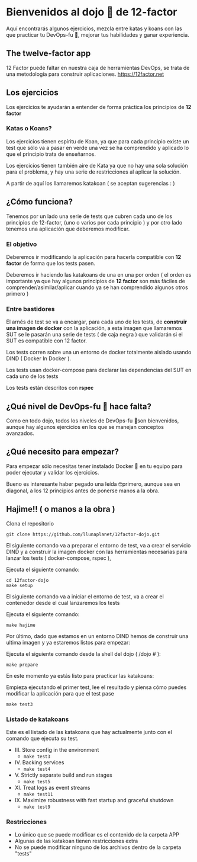 # Bienvenidos al dojo 🏯 de 12-factor 

Aquí encontrarás algunos ejercicios, mezcla entre katas y koans con las que practicar tu DevOps-fu 🥋, mejorar tus habilidades y ganar experiencia. 

## The twelve-factor app

12 Factor puede faltar en nuestra caja de herramientas DevOps, se trata de una metodología para construir aplicaciones. https://12factor.net

## Los ejercicios

Los ejercicios te ayudarán a entender de forma práctica los principios de **12 factor**

### Katas o Koans?

Los ejercicios tienen espíritu de Koan, ya que para cada principio existe un test que sólo va a pasar en verde una vez se ha comprendido y aplicado lo que el principio trata de enseñarnos.

Los ejercicios tienen también aire de Kata ya que no hay una sola solución para el problema, y hay una serie de restricciones al aplicar la solución.

A partir de aquí los llamaremos katakoan ( se aceptan sugerencias : )

## ¿Cómo funciona?

Tenemos por un lado una serie de tests que cubren cada uno de los principios de 12-factor, (uno o varios por cada principio ) y por otro lado tenemos una aplicación que deberemos modificar.

### El objetivo

Deberemos ir modificando la aplicación para hacerla compatible con **12 factor** de forma que los tests pasen.

Deberemos ir haciendo las katakoans de una en una por orden ( el orden es importante ya que hay algunos principios de **12 factor** son más fáciles de comprender/asimilar/aplicar cuando ya se han comprendido algunos otros primero )

### Entre bastidores

El arnés de test se va a encargar, para cada uno de los tests, de **construir una imagen de docker** con la aplicación, a esta imagen que llamaremos SUT se le pasarán una serie de tests ( de caja negra ) que validarán si el SUT es compatible con 12 factor.

Los tests corren sobre una un entorno de docker totalmente aislado usando DIND ( Docker In Docker ). 

Los tests usan docker-compose para declarar las dependencias del SUT en cada uno de los tests

Los tests están descritos con **rspec**

## ¿Qué nivel de DevOps-fu 🥋 hace falta?

Como en todo dojo, todos los niveles de DevOps-fu 🥋son bienvenidos, aunque hay algunos ejercicios en los que se manejan conceptos avanzados.

## ¿Qué necesito para empezar?

Para empezar sólo necesitas tener instalado Docker 🐳 en tu equipo para poder ejecutar y validar los ejercicios.

Bueno es interesante haber pegado una leída 🤓primero, aunque sea en diagonal, a los 12 principios antes de ponerse manos a la obra.

## Hajime!! ( o manos a la obra )

Clona el repositorio

```
git clone https://github.com/llunaplanet/12factor-dojo.git
```
El siguiente comando va a preparar el entorno de test, va a crear el servicio DIND y a construir la imagen docker con las herramientas necesarias para lanzar los tests ( docker-compose, rspec ), 

Ejecuta el siguiente comando:
```
cd 12factor-dojo
make setup
```
El siguiente comando va a iniciar el entorno de test, va a crear el contenedor desde el cual lanzaremos los tests

Ejecuta el siguiente comando:
```
make hajime
```
Por último, dado que estamos en un entorno DIND hemos de construir una ultima imagen y ya estaremos listos para empezar:

Ejecuta el siguiente comando desde la shell del dojo ( /dojo # ):

```
make prepare
```
En este momento ya estás listo para practicar las katakoans:

Empieza ejecutando el primer test, lee el resultado y piensa cómo puedes modificar la aplicación para que el test pase
```
make test3
```
### Listado de katakoans

Este es el listado de las katakoans que hay actualmente junto con el comando que ejecuta su test.

 - III. Store config in the environment    
	 - `make test3`
 - IV. Backing services
	 -  `make test4`
 - V. Strictly separate build and run stages
	 - `make test5`
 - XI. Treat logs as event streams
	 - `make test11`
 - IX. Maximize robustness with fast startup and graceful shutdown
	 - `make test9`

### Restricciones

- Lo único que se puede modificar es el contenido de la carpeta APP 
- Algunas de las katakoan tienen restricciones extra
- No se puede modificar ninguno de los archivos dentro de la carpeta "tests" 
